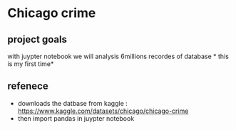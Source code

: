 # Chicago crime
## project goals
with juypter notebook we will analysis 6millions recordes of database * this is my first time*
## refenece 
- downloads the datbase from kaggle : https://www.kaggle.com/datasets/chicago/chicago-crime
- then import pandas in juypter notebook
  
